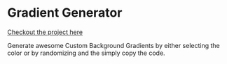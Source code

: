 # Gradient Generator

[Checkout the project here](https://unruffled-franklin-368dfb.netlify.com/)

Generate awesome Custom Background Gradients by either selecting the color or by randomizing and the simply copy the code.
